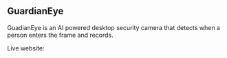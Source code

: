 ## GuardianEye

GuadianEye is an AI powered desktop security camera that detects when a person enters the frame and records.

Live website:
